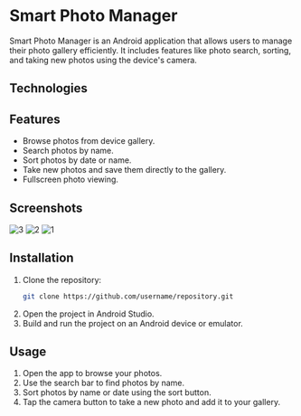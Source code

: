 # Smart Photo Manager

Smart Photo Manager is an Android application that allows users to manage their photo gallery efficiently. It includes features like photo search, sorting, and taking new photos using the device's camera.

## Technologies

## Features
- Browse photos from device gallery.
- Search photos by name.
- Sort photos by date or name.
- Take new photos and save them directly to the gallery.
- Fullscreen photo viewing.

## Screenshots
![3](https://github.com/user-attachments/assets/7e0e8145-9c00-4ab3-b6e7-fff97d3b2f73)
![2](https://github.com/user-attachments/assets/b05799c8-818c-4386-b1e2-548fc61384bc)
![1](https://github.com/user-attachments/assets/9d98c7d3-cb33-4ff3-9007-3ec448914851)

## Installation
1. Clone the repository:
   ```bash
   git clone https://github.com/username/repository.git
2. Open the project in Android Studio.
3. Build and run the project on an Android device or emulator.

## Usage 
1. Open the app to browse your photos.
2. Use the search bar to find photos by name.
3. Sort photos by name or date using the sort button.
4. Tap the camera button to take a new photo and add it to your gallery.
